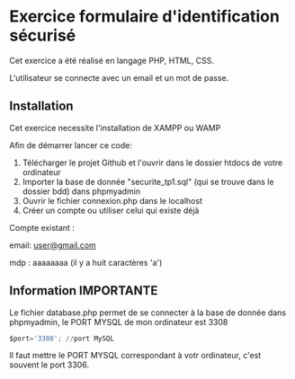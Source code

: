# Exercice formulaire d'identification sécurisé

Cet exercice a été réalisé en langage PHP, HTML, CSS. 

L'utilisateur se connecte avec un email et un mot de passe.

## Installation

Cet exercice necessite l'installation de XAMPP ou WAMP

Afin de démarrer lancer ce code:

1. Télécharger le projet Github et l'ouvrir dans le dossier htdocs de votre ordinateur
2. Importer la base de donnée "securite_tp1.sql" (qui se trouve dans le dossier bdd) dans phpmyadmin
3. Ouvrir le fichier connexion.php dans le localhost
4. Créer un compte ou utiliser celui qui existe déjà

Compte existant :

email: user@gmail.com

mdp  : aaaaaaaa  (il y a huit caractères 'a')

## Information IMPORTANTE

Le fichier database.php permet de se connecter à la base de donnée dans phpmyadmin, le PORT MYSQL de mon ordinateur est 3308

```python
$port='3308'; //port MySQL
```

Il faut mettre le PORT MYSQL correspondant à votr ordinateur, c'est souvent le port 3306.

